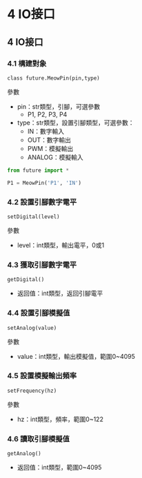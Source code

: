 # 4 IO接口

## 4 IO接口

### 4.1 構建對象

`class future.MeowPin(pin,type)`

參數

* pin：str類型，引腳，可選參數
  * P1, P2, P3, P4
* type：str類型，設置引腳類型，可選參數：
  * IN：數字輸入
  * OUT：數字輸出
  * PWM：模擬輸出
  * ANALOG：模擬輸入

```python
from future import *

P1 = MeowPin('P1', 'IN')
```

### 4.2 設置引腳數字電平

`setDigital(level)`

參數

* level：int類型，輸出電平，0或1

### 4.3 獲取引腳數字電平

`getDigital()`

* 返回值：int類型，返回引腳電平

### 4.4 設置引腳模擬值

`setAnalog(value)`

參數

* value：int類型，輸出模擬值，範圍0\~4095

### 4.5 設置模擬輸出頻率

`setFrequency(hz)`

參數

* hz：int類型，頻率，範圍0\~122

### 4.6 讀取引腳模擬值

`getAnalog()`

* 返回值：int類型，範圍0\~4095
